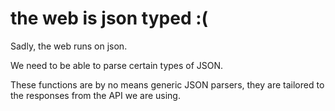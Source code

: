 # the web is json typed :(

Sadly, the web runs on json.


We need to be able to parse certain types of JSON.


These functions are by no means generic JSON parsers, they are tailored to the responses from the API we are using.
